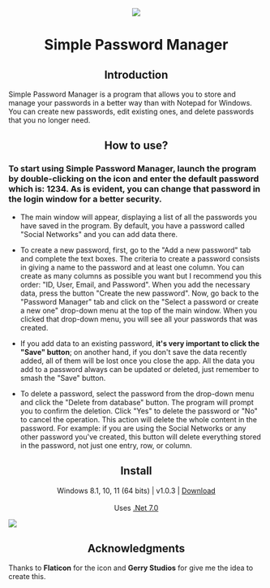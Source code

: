 <p align="center">
  <a href="https://postimg.cc/"><img src="https://i.postimg.cc/44FmXGxH/ico-pass-1.png"></a>
</p>
<h1 align="center">Simple Password Manager</h1>


<h2 align="center">Introduction</h2>
<p align="left">
Simple Password Manager is a program that allows you to store and manage your passwords in a better way than with Notepad for Windows. You can create new passwords, edit existing ones, and delete passwords that you no longer need.
</p>

<h2 align="center">How to use?</h2>

<h3 align="left">To start using Simple Password Manager, launch the program by double-clicking on the icon and enter the default password which is: 1234. As is evident, you can change that password in the login window for a better security.</h3>

- The main window will appear, displaying a list of all the passwords you have saved in the program. By default, you have a password called "Social Networks" and you can add data there. 

- To create a new password, first, go to the "Add a new password" tab and complete the text boxes. The criteria to create a password consists in giving a name to the password and at least one column. You can create as many columns as possible you want but I recommend you this order: "ID, User, Email, and Password". When you add the necessary data, press the button "Create the new password". Now, go back to the "Password Manager" tab and click on the "Select a password or create a new one" drop-down menu at the top of the main window. When you clicked that drop-down menu, you will see all your passwords that was created. 

- If you add data to an existing password, **it's very important to click the "Save" button**; on another hand, if you don't save the data recently added, all of them will be lost once you close the app. All the data you add to a password always can be updated or deleted, just remember to smash the "Save" button.

- To delete a password, select the password from the drop-down menu and click the "Delete from database" button. The program will prompt you to confirm the deletion. Click "Yes" to delete the password or "No" to cancel the operation. This action will delete the whole content in the password. For example: if you are using the Social Networks or any other password you've created, this button will delete everything stored in the password, not just one entry, row, or column.

<h2 align="center">Install</h2>
<p align="center">
  Windows 8.1, 10, 11 (64 bits) | v1.0.3 | <a href="https://github.com/lextrack/Simple-Password-Manager/releases/download/1.0.3/Simple-Password-Manager.1.0.3.Portable.zip">Download</a><br><br>
  Uses <a href="https://dotnet.microsoft.com/en-us/download/dotnet/7.0">.Net 7.0</a><br>

  <a href="https://postimg.cc/"><img src="https://i.postimg.cc/vmcGqg5P/Password-Manager1-0-2.gif"></a>
</p>

<h2 align="center">Acknowledgments</h2>

Thanks to **Flaticon** for the icon and **Gerry Studios** for give me the idea to create this.
